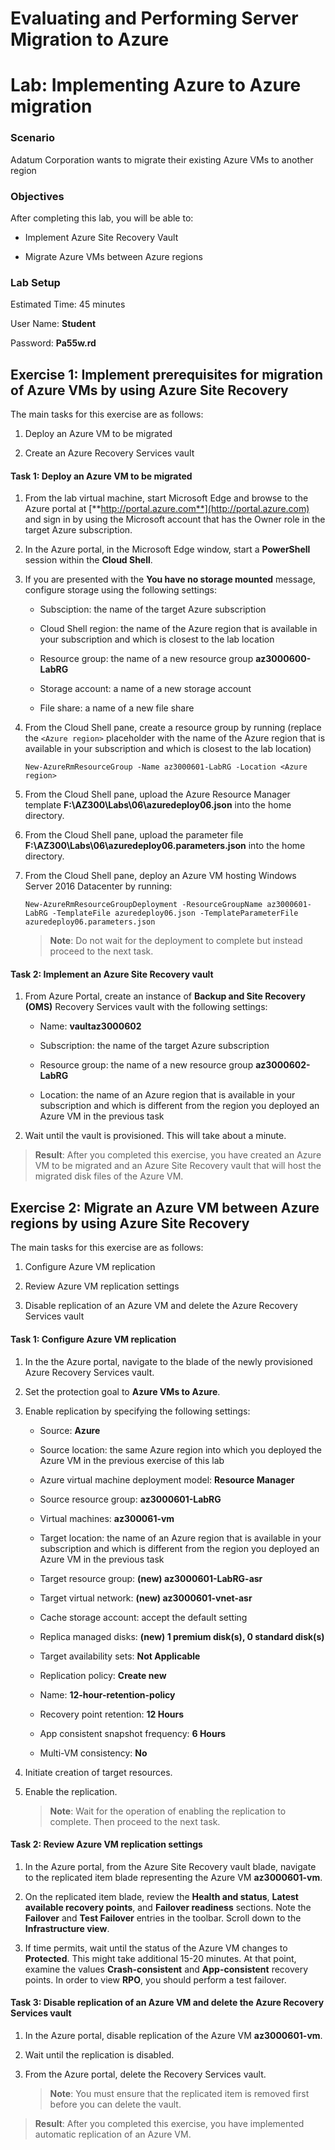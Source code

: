 ﻿# Evaluating and Performing Server Migration to Azure
# Lab: Implementing Azure to Azure migration
  
### Scenario
  
Adatum Corporation wants to migrate their existing Azure VMs to another region


### Objectives
  
After completing this lab, you will be able to:

-  Implement Azure Site Recovery Vault

-  Migrate Azure VMs between Azure regions

### Lab Setup
  
Estimated Time: 45 minutes

User Name: **Student**

Password: **Pa55w.rd**


## Exercise 1: Implement prerequisites for migration of Azure VMs by using Azure Site Recovery 
  
The main tasks for this exercise are as follows:

1. Deploy an Azure VM to be migrated

1. Create an Azure Recovery Services vault
  

#### Task 1: Deploy an Azure VM to be migrated

1. From the lab virtual machine, start Microsoft Edge and browse to the Azure portal at [**http://portal.azure.com**](http://portal.azure.com) and sign in by using the Microsoft account that has the Owner role in the target Azure subscription.

1. In the Azure portal, in the Microsoft Edge window, start a **PowerShell** session within the **Cloud Shell**. 

1. If you are presented with the **You have no storage mounted** message, configure storage using the following settings:

    - Subsciption: the name of the target Azure subscription

    - Cloud Shell region: the name of the Azure region that is available in your subscription and which is closest to the lab location

    - Resource group: the name of a new resource group **az3000600-LabRG**

    - Storage account: a name of a new storage account

    - File share: a name of a new file share

1. From the Cloud Shell pane, create a resource group by running (replace the `<Azure region>` placeholder with the name of the Azure region that is available in your subscription and which is closest to the lab location)

   ```
   New-AzureRmResourceGroup -Name az3000601-LabRG -Location <Azure region>
   ```

1. From the Cloud Shell pane, upload the Azure Resource Manager template **F:\\AZ300\\Labs\\06\\azuredeploy06.json** into the home directory.

1. From the Cloud Shell pane, upload the parameter file **F:\\AZ300\\Labs\\06\\azuredeploy06.parameters.json** into the home directory.

1. From the Cloud Shell pane, deploy an Azure VM hosting Windows Server 2016 Datacenter by running:

   ```
   New-AzureRmResourceGroupDeployment -ResourceGroupName az3000601-LabRG -TemplateFile azuredeploy06.json -TemplateParameterFile azuredeploy06.parameters.json
   ```

    > **Note**: Do not wait for the deployment to complete but instead proceed to the next task. 


#### Task 2: Implement an Azure Site Recovery vault
 
1. From Azure Portal, create an instance of **Backup and Site Recovery (OMS)** Recovery Services vault with the following settings:

    - Name: **vaultaz3000602**

    - Subscription: the name of the target Azure subscription

    - Resource group: the name of a new resource group **az3000602-LabRG**

    - Location: the name of an Azure region that is available in your subscription and which is different from the region you deployed an Azure VM in the previous task

1. Wait until the vault is provisioned. This will take about a minute. 

> **Result**: After you completed this exercise, you have created an Azure VM to be migrated and an Azure Site Recovery vault that will host the migrated disk files of the Azure VM. 


## Exercise 2: Migrate an Azure VM between Azure regions by using Azure Site Recovery 
  
The main tasks for this exercise are as follows:

1. Configure Azure VM replication

1. Review Azure VM replication settings 

1. Disable replication of an Azure VM and delete the Azure Recovery Services vault


#### Task 1: Configure Azure VM replication

1. In the the Azure portal, navigate to the blade of the newly provisioned Azure Recovery Services vault.

1. Set the protection goal to **Azure VMs to Azure**.

1. Enable replication by specifying the following settings:

    - Source: **Azure**

    - Source location: the same Azure region into which you deployed the Azure VM in the previous exercise of this lab

    - Azure virtual machine deployment model: **Resource Manager**

    - Source resource group: **az3000601-LabRG**

    - Virtual machines: **az300061-vm**

    - Target location: the name of an Azure region that is available in your subscription and which is different from the region you deployed an Azure VM in the previous task

    - Target resource group: **(new) az3000601-LabRG-asr**

    - Target virtual network: **(new) az3000601-vnet-asr**

    - Cache storage account: accept the default setting

    - Replica managed disks: **(new) 1 premium disk(s), 0 standard disk(s)**

    - Target availability sets: **Not Applicable**

    - Replication policy: **Create new**

    - Name: **12-hour-retention-policy**

    - Recovery point retention: **12 Hours**

    - App consistent snapshot frequency: **6 Hours**

    - Multi-VM consistency: **No**

1. Initiate creation of target resources.

1. Enable the replication.

    > **Note**: Wait for the operation of enabling the replication to complete. Then proceed to the next task.


#### Task 2: Review Azure VM replication settings

1. In the Azure portal, from the Azure Site Recovery vault blade, navigate to the replicated item blade representing the Azure VM **az3000601-vm**. 

2. On the replicated item blade, review the **Health and status**, **Latest available recovery points**, and **Failover readiness** sections. Note the **Failover** and **Test Failover** entries in the toolbar.  Scroll down to the **Infrastructure view**.

3. If time permits, wait until the status of the Azure VM changes to **Protected**. This might take additional 15-20 minutes. At that point, examine the values **Crash-consistent** and **App-consistent** recovery points. In order to view **RPO**, you should perform a test failover.


#### Task 3: Disable replication of an Azure VM and delete the Azure Recovery Services vault
  
1. In the Azure portal, disable replication of the Azure VM **az3000601-vm**.

2. Wait until the replication is disabled. 

3. From the Azure portal, delete the Recovery Services vault.

    > **Note**: You must ensure that the replicated item is removed first before you can delete the vault.

> **Result**: After you completed this exercise, you have implemented automatic replication of an Azure VM.